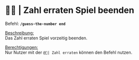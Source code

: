 # 🔢🛑 | Zahl erraten Spiel beenden

Befehl: **`/guess-the-number end `**

<u>Beschreibung:</u>  
 Das Zahl erraten Spiel vorzeitig beenden.

<u>Berechtigungen:</u>  
Nur Nutzer mit der `@🤔| Zahl erraten` können den Befehl nutzen.